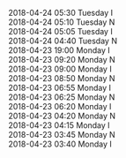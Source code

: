 2018-04-24 05:30 Tuesday  I  
2018-04-24 05:10 Tuesday  N  
2018-04-24 05:05 Tuesday  I  
2018-04-24 04:40 Tuesday  N  
2018-04-23 19:00 Monday  I  
2018-04-23 09:20 Monday  N  
2018-04-23 09:00 Monday  I  
2018-04-23 08:50 Monday  N  
2018-04-23 06:55 Monday  I  
2018-04-23 06:25 Monday  N  
2018-04-23 06:20 Monday  I  
2018-04-23 04:20 Monday  N  
2018-04-23 04:15 Monday  I  
2018-04-23 03:45 Monday  N  
2018-04-23 03:40 Monday  I  
